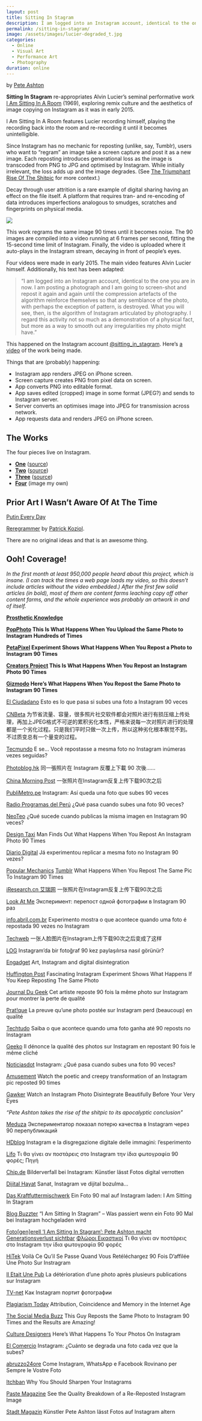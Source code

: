 ```yaml
---
layout: post
title: Sitting In Stagram
description: I am logged into an Instagram account, identical to the one you are in now.
permalink: /sitting-in-stagram/
image: /assets/images/lucier-degraded_t.jpg
categories:
  - Online
  - Visual Art
  - Performance Art
  - Photography
duration: online
---
```




by [Pete Ashton](http://peteashton.com)

**Sitting In Stagram** re-appropriates Alvin Lucier’s seminal performative work [I Am Sitting In A Room](http://en.wikipedia.org/wiki/I_Am_Sitting_in_a_Room) (1969), exploring remix culture and the aesthetics of image copying on Instagram as it was in early 2015.

I Am Sitting In A Room features Lucier recording himself, playing the recording back into the room and re-recording it until it becomes unintelligible.

Since Instagram has no mechanic for reposting (unlike, say, Tumblr), users who want to “regram” an image take a screen capture and post it as a new image. Each reposting introduces generational loss as the image is transcoded from PNG to JPG and optimised by Instagram. While initially irrelevant, the loss adds up and the image degrades. (See [The Triumphant Rise Of The Shitpic](http://www.theawl.com/2014/12/the-triumphant-rise-of-the-shitpic) for more context.)

Decay through user attrition is a rare example of digital sharing having an effect on the file itself. A platform that requires tran- and re-encoding of data introduces imperfections analogous to smudges, scratches and fingerprints on physical media.

![](http://peteashton.com/images/lucier.gif)

This work regrams the same image 90 times until it becomes noise. The 90 images are compiled into a video running at 6 frames per second, fitting the 15-second time limit of Instagram. Finally, the video is uploaded where it auto-plays in the Instagram stream, decaying in front of people’s eyes.

Four videos were made in early 2015. The main video features Alvin Lucier himself. Additionally, his text has been adapted:

> “I am logged into an Instagram account, identical to the one you are in now. I am posting a photograph and I am going to screen-shot and repost it again and again until the compression artefacts of the algorithm reinforce themselves so that any semblance of the photo, with perhaps the exception of pattern, is destroyed. What you will see, then, is the algorithm of Instagram articulated by photography. I regard this activity not so much as a demonstration of a physical fact, but more as a way to smooth out any irregularities my photo might have.”

This happened on the Instagram account [@sitting_in_stagram](http://instagram.com/sitting_in_stagram). Here’s [a video](https://vimeo.com/119002441) of the work being made.

Things that are (probably) happening:

*   Instagram app renders JPEG on iPhone screen.
*   Screen capture creates PNG from pixel data on screen.
*   App converts PNG into editable format.
*   App saves edited (cropped) image in some format (JPEG?) and sends to Instagram server.
*   Server converts an optimises image into JPEG for transmission across network.
*   App requests data and renders JPEG on iPhone screen.

## The Works

The four pieces live on Instagram.

-	**[One](https://www.instagram.com/p/y0cTiQikET/)** ([source](http://issueprojectroom.org/program/tectonics-festival-new-york))
- **[Two](https://www.instagram.com/p/zGWlDiH0o1/)** ([source](http://instagram.com/p/wL6EddtJCE/))
- **[Three](https://www.instagram.com/p/zBHD3Dn0ni/)** ([source](http://instagram.com/p/q7UUTyFOU9/))
- **[Four](https://www.instagram.com/p/yzk7kpH0oy/)** (image my own)

## Prior Art I Wasn’t Aware Of At The Time

[Putin Every Day](https://vk.com/putineveryday)

[Reregrammer](http://instagram.com/reregrammer/) by [Patrick Koziol](http://patrickkoziol.com/).

There are no original ideas and that is an awesome thing.

## Ooh! Coverage!

_In the first month at least 950,000 people heard about this project, which is insane. (I can track the times a web page loads my video, so this doesn’t include articles without the video embedded.) After the first few solid articles (in bold), most of them are content farms leaching copy off other content farms, and the whole experience was probably an artwork in and of itself._

**[Prosthetic Knowledge](https://web.archive.org/web/20160322065255/http://prostheticknowledge.tumblr.com/post/110440635746/i-am-sitting-in-stagram-online-project-by-pete)**

**[PopPhoto](https://web.archive.org/web/20160322065255/http://www.popphoto.com/news/2015/02/what-happens-when-you-upload-same-photo-to-instagram-hundreds-times)
This Is What Happens When You Upload the Same Photo to Instagram Hundreds of Times**

**[PetaPixel](https://web.archive.org/web/20160322065255/http://petapixel.com/2015/02/11/experiment-shows-happens-repost-photo-instagram-90-times/)
Experiment Shows What Happens When You Repost a Photo to Instagram 90 Times**

**[Creators Project](https://web.archive.org/web/20160322065255/http://thecreatorsproject.vice.com/en_uk/blog/this-is-what-happens-when-you-repost-an-instagram-photo-90-times)
This Is What Happens When You Repost an Instagram Photo 90 Times**

**[Gizmodo](https://web.archive.org/web/20160322065255/http://gizmodo.com/heres-what-happens-when-you-repost-the-same-photo-to-in-1685260122)
Here’s What Happens When You Repost the Same Photo to Instagram 90 Times**

[El Ciudadano](https://web.archive.org/web/20160322065255/http://www.elciudadano.cl/2015/02/11/146128/esto-es-lo-que-pasa-si-subes-una-foto-a-instagram-90-veces/)
Esto es lo que pasa si subes una foto a Instagram 90 veces

[CNBeta](https://web.archive.org/web/20160322065255/http://www.cnbeta.com/articles/370407.htm)
为节省流量、容量，很多照片社交软件都会对照片进行有损压缩上传处理，再加上JPEG格式不可逆的累积劣化本性，严格来说每一次对照片进行的处理都是一个劣化过程。只是我们平时只做一次上传，所以这种劣化根本察觉不到。 不过质变总有一个量变的过程。

[Tecmundo](https://web.archive.org/web/20160322065255/http://www.tecmundo.com.br/instagram/74970-voce-repostasse-mesma-foto-instagram-inumeras-seguidas.htm)
E se… Você repostasse a mesma foto no Instagram inúmeras vezes seguidas?

[Photoblog.hk](https://web.archive.org/web/20160322065255/http://photoblog.hk/wordpress/108339)
同一張照片在 Instagram 反覆上下載 90 次後……

[China Morning Post](https://web.archive.org/web/20160322065255/http://www.morningpost.com.cn/2015/0212/315263.shtml)
一张照片在Instagram反复上传下载90次之后

[PubliMetro.pe](https://web.archive.org/web/20160322065255/http://publimetro.pe/redes-sociales/noticia-instagram-asi-queda-foto-que-subes-90-veces-31511)
Instagram: Así queda una foto que subes 90 veces

[Radio Programas del Perú](https://web.archive.org/web/20160322065255/http://www.rpp.com.pe/2015-02-12-instagram--que-pasa-cuando-subes-una-foto-90-veces-noticia_768712.html)
¿Qué pasa cuando subes una foto 90 veces?

[NeoTeo](https://web.archive.org/web/20160322065255/http://www.neoteo.com/que-sucede-cuando-publicas-la-misma-imagen-en-instagram-90-veces/)
¿Qué sucede cuando publicas la misma imagen en Instagram 90 veces?

[Design Taxi](https://web.archive.org/web/20160322065255/http://designtaxi.com/news/372621/Man-Finds-Out-What-Happens-When-You-Repost-An-Instagram-Photo-90-Times/)
Man Finds Out What Happens When You Repost An Instagram Photo 90 Times

[Diario Digital](https://web.archive.org/web/20160322065255/http://diariodigital.sapo.pt/news.asp?id_news=759719)
Já experimentou replicar a mesma foto no Instagram 90 vezes?

[Popular Mechanics](https://web.archive.org/web/20160322065255/http://www.popularmechanics.com/technology/gadgets/a14055/instagram-repost-90-times/) [Tumblr](https://web.archive.org/web/20160322065255/http://popmech.tumblr.com/post/110811208014)
What Happens When You Repost The Same Pic To Instagram 90 Times

[iResearch.cn 艾瑞网](https://web.archive.org/web/20160322065255/http://wireless.iresearch.cn/app/20150212/246487.shtml)
一张照片在Instagram反复上传下载90次之后

[Look At Me](https://web.archive.org/web/20160322065255/http://www.lookatme.ru/mag/live/concept/211843-sittin-stagram)
Эксперимент: перепост одной фотографии в Instagram 90 раз

[info.abril.com.br](https://web.archive.org/web/20160322065255/http://info.abril.com.br/noticias/internet/2015/02/experimento-mostra-o-que-acontece-quando-uma-foto-e-repostada-90-vezes-no-instagram.shtml)
Experimento mostra o que acontece quando uma foto é repostada 90 vezes no Instagram

[Techweb](https://web.archive.org/web/20160322065255/http://www.techweb.com.cn/internet/2015-02-12/2124111.shtml)
一张人脸图片在Instagram上传下载90次之后变成了这样

[LOG](https://web.archive.org/web/20160322065255/http://www.log.com.tr/instagramda-bir-fotograf-90-kez-paylasilirsa-nasil-gorunur-video/)
Instagram’da bir fotoğraf 90 kez paylaşılırsa nasıl görünür?

[Engadget](https://web.archive.org/web/20160322065255/http://www.engadget.com/2015/02/12/instagram-art-and-digital-disintegration/)
Art, Instagram and digital disintegration

[Huffington Post](https://web.archive.org/web/20160322065255/http://www.huffingtonpost.co.uk/2015/02/12/instagram-experiment-shows-what-happens-if-you-keep-reposting-the-same-photo_n_6669562.html)
Fascinating Instagram Experiment Shows What Happens If You Keep Reposting The Same Photo

[Journal Du Geek](https://web.archive.org/web/20160322065255/http://www.journaldugeek.com/2015/02/13/cet-artiste-repost-90-fois-la-meme-photo-sur-instagram-pour-montrer-la-perte-de-qualite/)
Cet artiste reposte 90 fois la même photo sur Instagram pour montrer la perte de qualité

[Prat!que](https://web.archive.org/web/20160322065255/http://www.pratique.fr/actu/preuve-qu-photo-postee-instagram-perd-beaucoup-qualite-101705.html)
La preuve qu’une photo postée sur Instagram perd (beaucoup) en qualité

[Techtudo](https://web.archive.org/web/20160322065255/http://www.techtudo.com.br/noticias/noticia/2015/02/saiba-o-que-acontece-quando-uma-foto-ganha-ate-90-reposts-no-instagram.html)
Saiba o que acontece quando uma foto ganha até 90 reposts no Instagram

[Geeko](https://web.archive.org/web/20160322065255/http://geeko.lesoir.be/2015/02/13/il-denonce-la-qualite-des-photos-sur-instagram-en-repostant-90-fois-le-meme-cliche/)
Il dénonce la qualité des photos sur Instagram en repostant 90 fois le même cliché

[Noticiasdot](https://web.archive.org/web/20160322065255/http://www.noticiasdot.com/wp2/2015/02/13/instagram-qu-pasa-cuando-subes-una-foto-90-veces/)
Instagram: ¿Qué pasa cuando subes una foto 90 veces?

[Amusement](https://web.archive.org/web/20160322065255/http://www.amusement.net/2015/02/13/watch-poetic-creepy-transformation-instagram-pic-reposted-90-times/)
Watch the poetic and creepy transformation of an Instagram pic reposted 90 times

[Gawker](https://web.archive.org/web/20160322065255/http://internet.gawker.com/watch-an-instagram-photo-disintegrate-beautifully-befor-1685209465)
Watch an Instagram Photo Disintegrate Beautifully Before Your Very Eyes

_“Pete Ashton takes the rise of the shitpic to its apocalyptic conclusion”_

[Meduza](https://web.archive.org/web/20160322065255/https://meduza.io/shapito/2015/02/15/esperimentator-pokazal-poteryu-kachestva-v-instagram-cherez-90-perepublikatsiy)
Экспериментатор показал потерю качества в Instagram через 90 перепубликаций

[HDblog](https://web.archive.org/web/20160322065255/http://www.hdblog.it/2015/02/15/Instagram-e-la-disgregazione-digitale-delle-immagini-lesperimento/)
Instagram e la disgregazione digitale delle immagini: l’esperimento

[Lifo](https://web.archive.org/web/20160322065255/http://www.lifo.gr/team/spyrosvj/55371)
Τι θα γίνει αν ποστάρεις στο Instagram την ίδια φωτογραφία 90 φορές; Πηγή

[Chip.de](https://web.archive.org/web/20160322065255/http://www.chip.de/news/Bilderverfall-bei-Instagram-Kuenstler-laesst-Fotos-digital-verrotten_76450462.html)
Bilderverfall bei Instagram: Künstler lässt Fotos digital verrotten

[Dijital Hayat](https://web.archive.org/web/20160322065255/http://dijitalhayat.tv/dijital-dunya/dijital-kultur/sanat-instagram-ve-dijital-bozulma)
Sanat, Instagram ve dijital bozulma…

[Das Kraftfuttermischwerk](https://web.archive.org/web/20160322065255/http://www.kraftfuttermischwerk.de/blogg/ein-foto-90-mal-auf-instagram-laden-i-am-sitting-in-stagram/)
Ein Foto 90 mal auf Instagram laden: I Am Sitting In Stagram

[Blog Buzzter](https://web.archive.org/web/20160322065255/http://blogbuzzter.de/2015/02/sitting-stagram-passiert-wenn-ein-foto-90-mal-bei-instagram-hochgeladen-wird/)
“I Am Sitting In Stagram” – Was passiert wenn ein Foto 90 Mal bei Instagram hochgeladen wird

[Foto[gen]erell
‘I Am Sitting In Stagram’: Pete Ashton macht Generationsverlust sichtbar](https://web.archive.org/web/20160322065255/https://fotogenerell.wordpress.com/2015/02/15/i-am-sitting-in-stagram-pete-ashton-macht-generationsverlust-sichtbar/)
[Φλώροι Εικαστικοί](https://web.archive.org/web/20160322065255/http://floroieikastikoi.blogspot.co.uk/2015/02/instagram-90.html)
Τι θα γίνει αν ποστάρεις στο Instagram την ίδια φωτογραφία 90 φορές

[HiTek](https://web.archive.org/web/20160322065255/http://hitek.fr/42/photos-90-fois-simultane-instragram_2611)
Voilà Ce Qu’il Se Passe Quand Vous Retéléchargez 90 Fois D’affilée Une Photo Sur Instragram

[Il Etait Une Pub](https://web.archive.org/web/20160322065255/http://iletaitunepub.fr/2015/02/16/la-deterioration-dune-photo-apres-plusieurs-publications-sur-instagram/)
La détérioration d’une photo après plusieurs publications sur Instagram

[TV-net](https://web.archive.org/web/20160322065255/http://rus.tvnet.lv/hi_tech/it/283337-kak_instagram_portit_fotografii)
Как Instagram портит фотографии

[Plagiarism Today](https://web.archive.org/web/20160322065255/https://www.plagiarismtoday.com/2015/02/18/attribution-coincidence-and-memory-in-the-internet-age/)
Attribution, Coincidence and Memory in the Internet Age

[The Social Media Buzz](https://web.archive.org/web/20160322065255/http://thesocialmediabuzz.com/guy-reposts-photo-instagram-90-times-results-amazing/)
This Guy Reposts the Same Photo to Instagram 90 Times and the Results are Amazing!

[Culture Designers](https://web.archive.org/web/20160322065255/http://culturedesigners.com/heres-what-happens-to-your-photos-on-instagram/)
Here’s What Happens To Your Photos On Instagram

[El Comercio](https://web.archive.org/web/20160322065255/http://elcomercio.pe/redes-sociales/instagram/instagram-cuanto-se-degrada-foto-cada-vez-que-subes-noticia-1792508)
Instagram: ¿Cuánto se degrada una foto cada vez que la subes?

[abruzzo24ore](https://web.archive.org/web/20160322065255/http://www.abruzzo24ore.tv/news/Come-Instagram-WhatsApp-e-Facebook-Rovinano-per-Sempre-le-Vostre-Foto/152553.htm)
Come Instagram, WhatsApp e Facebook Rovinano per Sempre le Vostre Foto

[Itchban](https://web.archive.org/web/20160322065255/http://www.itchban.com/blog/2015/2/17/why-you-should-sharpen-your-instagrams)
Why You Should Sharpen Your Instagrams

[Paste Magazine](https://web.archive.org/web/20160322065255/http://www.pastemagazine.com/articles/2015/02/see-the-quality-breakdown-of-a-re-reposted-instagr.html)
See the Quality Breakdown of a Re-Reposted Instagram Image

[Stadt Magazin](https://web.archive.org/web/20160322065255/http://www.stadtmagazin.com/kunst/instagram-fotos-altern/5108)
Künstler Pete Ashton lässt Fotos auf Instagram altern